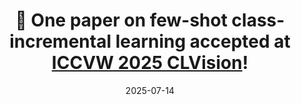 ---
title: >-
    📄 One paper on few-shot class-incremental learning accepted at <a href="https://sites.google.com/view/clvision2025" target="_blank">ICCVW 2025 CLVision</a>!
#    <a href="https://google.com" target="_blank">read more <i class="fas fa-angle-double-right"></i></a>
date: 2025-07-14
---